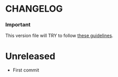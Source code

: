 # CHANGELOG

### Important

This version file will TRY to follow [these guidelines](https://semver.org/lang/pt-BR/).

# Unreleased

* First commit